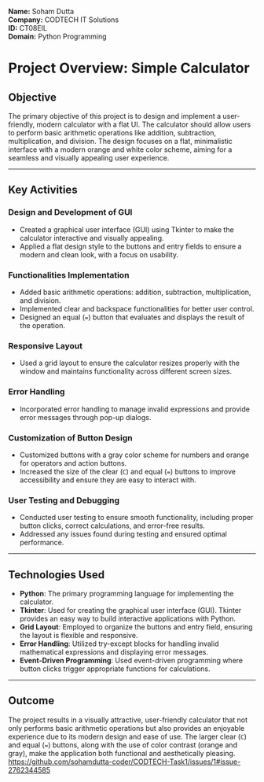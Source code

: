 **Name:** Soham Dutta  
**Company:** CODTECH IT Solutions  
**ID:** CT08EIL  
**Domain:** Python Programming  

# Project Overview: Simple Calculator

## Objective
The primary objective of this project is to design and implement a user-friendly, modern calculator with a flat UI. The calculator should allow users to perform basic arithmetic operations like addition, subtraction, multiplication, and division. The design focuses on a flat, minimalistic interface with a modern orange and white color scheme, aiming for a seamless and visually appealing user experience.

---

## Key Activities

### **Design and Development of GUI**
- Created a graphical user interface (GUI) using Tkinter to make the calculator interactive and visually appealing.
- Applied a flat design style to the buttons and entry fields to ensure a modern and clean look, with a focus on usability.

### **Functionalities Implementation**
- Added basic arithmetic operations: addition, subtraction, multiplication, and division.
- Implemented clear and backspace functionalities for better user control.
- Designed an equal (`=`) button that evaluates and displays the result of the operation.

### **Responsive Layout**
- Used a grid layout to ensure the calculator resizes properly with the window and maintains functionality across different screen sizes.

### **Error Handling**
- Incorporated error handling to manage invalid expressions and provide error messages through pop-up dialogs.

### **Customization of Button Design**
- Customized buttons with a gray color scheme for numbers and orange for operators and action buttons.
- Increased the size of the clear (`C`) and equal (`=`) buttons to improve accessibility and ensure they are easy to interact with.

### **User Testing and Debugging**
- Conducted user testing to ensure smooth functionality, including proper button clicks, correct calculations, and error-free results.
- Addressed any issues found during testing and ensured optimal performance.

---

## Technologies Used
- **Python**: The primary programming language for implementing the calculator.
- **Tkinter**: Used for creating the graphical user interface (GUI). Tkinter provides an easy way to build interactive applications with Python.
- **Grid Layout**: Employed to organize the buttons and entry field, ensuring the layout is flexible and responsive.
- **Error Handling**: Utilized try-except blocks for handling invalid mathematical expressions and displaying error messages.
- **Event-Driven Programming**: Used event-driven programming where button clicks trigger appropriate functions for calculations.

---

## Outcome
The project results in a visually attractive, user-friendly calculator that not only performs basic arithmetic operations but also provides an enjoyable experience due to its modern design and ease of use. The larger clear (`C`) and equal (`=`) buttons, along with the use of color contrast (orange and gray), make the application both functional and aesthetically pleasing.
https://github.com/sohamdutta-coder/CODTECH-Task1/issues/1#issue-2762344585
